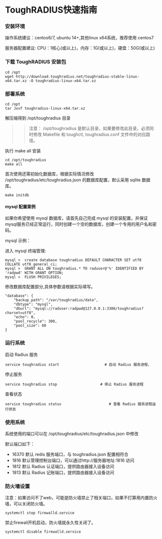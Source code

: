 # ToughRADIUS快速指南

### 安装环境

操作系统建议：centos6/7, ubuntu 14+,其他linux x64系统，推荐使用 centos7

服务器配置建议: CPU：1核心(或以上)，内存：1G(或以上)，硬盘：50G(或以上)


### 下载 ToughRADIUS 安装包

    cd /opt
    wget http://download.toughradius.net/toughradius-stable-linux-x64.tar.xz -O toughradius-linux-x64.tar.xz

### 部署系统

    cd /opt
    tar Jxvf toughradius-linux-x64.tar.xz

解压缩得到 /opt/toughradius 目录

>> 注意： /opt/toughradius 是默认目录，如果要修改此目录，必须同时修改 Makefile 和 toughctl, toughradius.conf 文件中的对应路径。

执行 make all 安装

    cd /opt/toughradius 
    make all

首次使用还需初始化数据库，根据实际情况修改 /opt/toughradius/etc/toughradius.json 的数据库配置，默认采用 sqlite 数据库。

    make initdb

#### mysql 配置案例

如果你希望使用 mysql 数据库，请首先自己完成 mysql 的安装配置，并保证 mysql服务已经正常运行，同时创建一个空的数据库，创建一个专用的用户名和密码。

mysql 示例：

进入 mysql 终端管理:

    mysql >  create database toughradius DEFAULT CHARACTER SET utf8 COLLATE utf8_general_ci;
    mysql >  GRANT ALL ON toughradius.* TO raduser@'%' IDENTIFIED BY 'radpwd' WITH GRANT OPTION;
    mysql >  FLUSH PRIVILEGES;

修改数据库配置部分,具体参数请根据实际填写。

    "database": {
        "backup_path": "/var/toughradius/data",
        "dbtype": "mysql",
        "dburl": "mysql://raduser:radpwd@127.0.0.1:3306/toughradius?charset=utf8",
        "echo": 0,
        "pool_recycle": 300,
        "pool_size": 60
    }


###  运行系统

启动 Radius 服务

    service toughradius start                     # 启动 Radius 服务进程，

停止服务

    service toughradius stop                    # 停止 Radius 服务进程

查看状态

    service toughradius status                      # 查看 Radius 服务进程运行状态

### 使用系统

系统使用的端口可以在 /opt/toughradius/etc/toughradius.json 中修改

默认端口如下：

- 16370 默认 redis 服务端口，与 toughradius.json 配置相符合
- 1816  默认管理控制台端口，可以通过http://服务器地址:1816 访问 
- 1812  默认 Radius 认证端口，提供路由器接入设备访问
- 1813  默认 Radius 记账端口，提供路由器接入设备访问



### 防火墙设置

注意：如果访问不了web，可能是防火墙禁止了相关端口，如果不打算用内置防火墙，可以关闭防火墙。

	systemctl stop firewalld.service

禁止firewall开机启动，防火墙就永久性关闭了。

	systemctl disable firewalld.service

